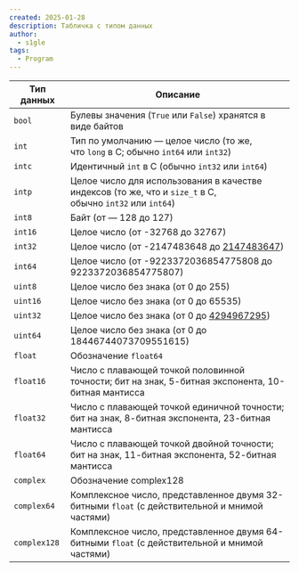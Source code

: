 ```yaml
---
created: 2025-01-28
description: Табличка с типом данных
author:
  - s1gle
tags:
  - Program
---
```


| **Тип данных** | **Описание** |
| --- | --- |
| `bool` | Булевы значения (`True` или `False`) хранятся в виде байтов |
| `int` | Тип по умолчанию — целое число (то же, что `long` в C; обычно `int64` или `int32`) |
| `intc` | Идентичный `int` в C (обычно `int32` или `int64`) |
| `intp` | Целое число для использования в качестве индексов (то же, что и `size_t` в C, обычно `int32` или `int64`) |
| `int8` | Байт (от — 128 до 127) |
| `int16` | Целое число (от -32768 до 32767) |
| `int32` | Целое число (от -2147483648 до [2147483647](https://habr.com/ru/articles/768188/)) |
| `int64` | Целое число (от -9223372036854775808 до 9223372036854775807) |
| `uint8` | Целое число без знака (от 0 до 255) |
| `uint16` | Целое число без знака (от 0 до 65535) |
| `uint32` | Целое число без знака (от 0 до [4294967295](https://habr.com/ru/articles/768188/)) |
| `uint64` | Целое число без знака (от 0 до 18446744073709551615) |
| `float` | Обозначение `float64` |
| `float16` | Число с плавающей точкой половинной точности; бит на знак, 5-битная экспонента, 10-битная мантисса |
| `float32` | Число с плавающей точкой единичной точности; бит на знак, 8-битная экспонента, 23-битная мантисса |
| `float64` | Число с плавающей точкой двойной точности; бит на знак, 11-битная экспонента, 52-битная мантисса |
| `complex` | Обозначение complex128 |
| `complex64` | Комплексное число, представленное двумя 32-битными `float` (с действительной и мнимой частями) |
| `complex128` | Комплексное число, представленное двумя 64-битными `float` (с действительной и мнимой частями) |
